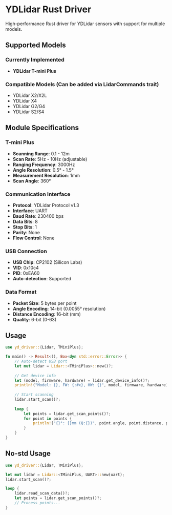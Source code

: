 # YDLidar Rust Driver

High-performance Rust driver for YDLidar sensors with support for multiple models.

## Supported Models

### Currently Implemented
- **YDLidar T-mini Plus**

### Compatible Models (Can be added via LidarCommands trait)
- YDLidar X2/X2L
- YDLidar X4
- YDLidar G2/G4
- YDLidar S2/S4

## Module Specifications

### T-mini Plus
- **Scanning Range**: 0.1 - 12m
- **Scan Rate**: 5Hz - 10Hz (adjustable)
- **Ranging Frequency**: 3000Hz
- **Angle Resolution**: 0.5° - 1.5°
- **Measurement Resolution**: 1mm
- **Scan Angle**: 360°

### Communication Interface
- **Protocol**: YDLidar Protocol v1.3
- **Interface**: UART
- **Baud Rate**: 230400 bps
- **Data Bits**: 8
- **Stop Bits**: 1
- **Parity**: None
- **Flow Control**: None

### USB Connection
- **USB Chip**: CP2102 (Silicon Labs)
- **VID**: 0x10c4
- **PID**: 0xEA60
- **Auto-detection**: Supported

### Data Format
- **Packet Size**: 5 bytes per point
- **Angle Encoding**: 14-bit (0.0055° resolution)
- **Distance Encoding**: 16-bit (mm)
- **Quality**: 6-bit (0-63)

## Usage

```rust
use yd_driver::{Lidar, TMiniPlus};

fn main() -> Result<(), Box<dyn std::error::Error>> {
    // Auto-detect USB port
    let mut lidar = Lidar::<TMiniPlus>::new()?;
    
    // Get device info
    let (model, firmware, hardware) = lidar.get_device_info()?;
    println!("Model: {}, FW: {:#x}, HW: {}", model, firmware, hardware);
    
    // Start scanning
    lidar.start_scan()?;
    
    loop {
        let points = lidar.get_scan_points()?;
        for point in points {
            println!("{}°: {}mm (Q:{})", point.angle, point.distance, point.quality);
        }
    }
}
```

## No-std Usage

```rust
use yd_driver::{Lidar, TMiniPlus};

let mut lidar = Lidar::<TMiniPlus, UART>::new(uart);
lidar.start_scan()?;

loop {
    lidar.read_scan_data()?;
    let points = lidar.get_scan_points()?;
    // Process points...
}
```
